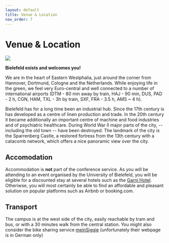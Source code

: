 ```yaml
---
layout: default
title: Venue & Location
nav_order: 7
---
```


# Venue & Location

![](images/bielefeld.jpeg)

**Bielefeld exists and welcomes you!**

We are in the heart of Eastern Westphalia, just around the corner from Hannover, Dortmund, Cologne and the Netherlands. While enjoying life in the green, we feel very Euro-central and well connected to a number of international airports (DTM - 80 min away by train, HAJ - 90 min, DUS, PAD - 2 h, CGN, HAM, TXL - 3h by train, SXF, FRA - 3.5 h, AMS ~ 4 h).

Bielefeld has for a long time been an industrial hub. Since the 17th century is has developed as a centre of linen production and trade. In the 20th century it became additionally an important centre of machine and food industries and of psychiatric healthcare. During World War II major parts of the city, -- including the old town -- have been destroyed. 
The landmark of the city is the Sparrenberg Castle, a restored fortress from the 13th century with a catacomb network, which offers a nice panoramic view over the city.

## Accomodation

Accommodation is **not** part of the conference service.
As you will be attending to an event organised by the University of Bielefeld, you will be eligible for a discounted stay at several hotels such as the [Garni Hotel](www.comfort-garni.de).
Otheriwse, you will most certainly be able to find an affordable and pleasant solution on popular platforms such as Airbnb or booking.com.

## Transport

The campus is at the west side of the city, easily reachable by tram and bus, or with a 30 minutes walk from the central station.
You might also consider the bike sharing service [meinSiggie](https://www.mobiel.de/sharing/meinsiggi-fahrrad/) (unfortunately their webpage is in German only)


